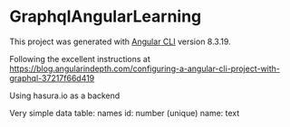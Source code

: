 # GraphqlAngularLearning

This project was generated with [Angular CLI](https://github.com/angular/angular-cli) version 8.3.19.

Following the excellent instructions at
https://blog.angularindepth.com/configuring-a-angular-cli-project-with-graphql-37217f66d419

Using hasura.io as a backend

Very simple data
table: names
id: number (unique)
name: text